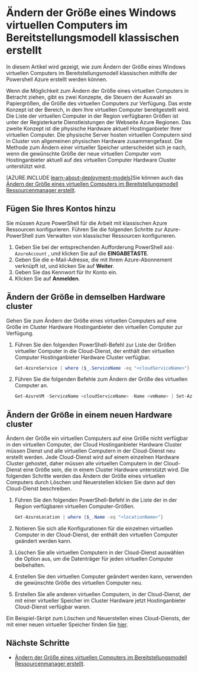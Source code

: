 <properties
    pageTitle="Ändern der Größe eines klassischen Windows virtuellen Computers | Microsoft Azure"
    description="Ändern der Größe eines Windows-Computers im Bereitstellungsmodell klassischen mithilfe der Powershell Azure erstellt."
    services="virtual-machines-windows"
    documentationCenter=""
    authors="Drewm3"
    manager="timlt"
    editor=""
    tags="azure-service-management"/>

<tags
    ms.service="virtual-machines-windows"
    ms.workload="na"
    ms.tgt_pltfrm="vm-windows"
    ms.devlang="na"
    ms.topic="article"
    ms.date="10/19/2016"
    ms.author="drewm"/>


# <a name="resize-a-windows-vm-created-in-the-classic-deployment-model"></a>Ändern der Größe eines Windows virtuellen Computers im Bereitstellungsmodell klassischen erstellt

In diesem Artikel wird gezeigt, wie zum Ändern der Größe eines Windows virtuellen Computers im Bereitstellungsmodell klassischen mithilfe der Powershell Azure erstellt werden können.

Wenn die Möglichkeit zum Ändern der Größe eines virtuellen Computers in Betracht ziehen, gibt es zwei Konzepte, die Steuern der Auswahl an Papiergrößen, die Größe des virtuellen Computers zur Verfügung. Das erste Konzept ist der Bereich, in dem Ihre virtuellen Computer bereitgestellt wird. Die Liste der virtuellen Computer in der Region verfügbaren Größen ist unter der Registerkarte Dienstleistungen der Webseite Azure Regionen. Das zweite Konzept ist die physische Hardware aktuell Hostinganbieter Ihrer virtuellen Computer. Die physische Server hosten virtuellen Computern sind in Cluster von allgemeinen physischen Hardware zusammengefasst. Die Methode zum Ändern einer virtueller Speicher unterscheidet sich je nach, wenn die gewünschte Größe der neue virtuellen Computer vom Hostinganbieter aktuell auf des virtuellen Computer Hardware Cluster unterstützt wird.

[AZURE.INCLUDE [learn-about-deployment-models](../../includes/learn-about-deployment-models-classic-include.md)]Sie können auch das [Ändern der Größe eines virtuellen Computers im Bereitstellungsmodell Ressourcenmanager erstellt](virtual-machines-windows-resize-vm.md).


## <a name="add-your-account"></a>Fügen Sie Ihres Kontos hinzu

Sie müssen Azure PowerShell für die Arbeit mit klassischen Azure Ressourcen konfigurieren. Führen Sie die folgenden Schritte zur Azure-PowerShell zum Verwalten von klassischer Ressourcen konfigurieren.

1. Geben Sie bei der entsprechenden Aufforderung PowerShell `Add-AzureAccount` , und klicken Sie auf die **EINGABETASTE**. 
2. Geben Sie die e-Mail-Adresse, die mit Ihrem Azure-Abonnement verknüpft ist, und klicken Sie auf **Weiter**. 
3. Geben Sie das Kennwort für Ihr Konto ein. 
4. Klicken Sie auf **Anmelden**. 


## <a name="resize-in-the-same-hardware-cluster"></a>Ändern der Größe in demselben Hardware cluster

Gehen Sie zum Ändern der Größe eines virtuellen Computers auf eine Größe im Cluster Hardware Hostinganbieter den virtuellen Computer zur Verfügung.

1. Führen Sie den folgenden PowerShell-Befehl zur Liste der Größen virtueller Computer in die Cloud-Dienst, der enthält den virtuellen Computer Hostinganbieter Hardware Cluster verfügbar.

    ```powershell
    Get-AzureService | where {$_.ServiceName -eq "<cloudServiceName>"}
    ```

2. Führen Sie die folgenden Befehle zum Ändern der Größe des virtuellen Computer an.

    ```powershell
    Get-AzureVM -ServiceName <cloudServiceName> -Name <vmName> | Set-AzureVMSize -InstanceSize <newVMSize> | Update-AzureVM
    ```

## <a name="resize-on-a-new-hardware-cluster"></a>Ändern der Größe in einem neuen Hardware cluster

Ändern der Größe ein virtuellen Computers auf eine Größe nicht verfügbar in den virtuellen Computer, der Cloud Hostinganbieter Hardware Cluster müssen Dienst und alle virtuellen Computern in der Cloud-Dienst neu erstellt werden. Jede Cloud-Dienst wird auf einem einzelnen Hardware Cluster gehostet, daher müssen alle virtuellen Computern in der Cloud-Dienst eine Größe sein, die in einem Cluster Hardware unterstützt wird. Die folgenden Schritte werden das Ändern der Größe eines virtuellen Computers durch Löschen und Neuerstellen klicken Sie dann auf den Cloud-Dienst beschreiben.

1. Führen Sie den folgenden PowerShell-Befehl in die Liste der in der Region verfügbaren virtuellen Computer-Größen. 

    ```powershell
    Get-AzureLocation | where {$_.Name -eq "<locationName>"}
    ```

2. Notieren Sie sich alle Konfigurationen für die einzelnen virtuellen Computer in der Cloud-Dienst, der enthält den virtuellen Computer geändert werden kann. 
3. Löschen Sie alle virtuellen Computern in der Cloud-Dienst auswählen die Option aus, um die Datenträger für jeden virtuellen Computer beibehalten.
4. Erstellen Sie den virtuellen Computer geändert werden kann, verwenden die gewünschte Größe des virtuellen Computer neu.
5. Erstellen Sie alle anderen virtuellen Computern, in der Cloud-Dienst, der mit einer virtueller Speicher im Cluster Hardware jetzt Hostinganbieter Cloud-Dienst verfügbar waren.

Ein Beispiel-Skript zum Löschen und Neuerstellen eines Cloud-Diensts, der mit einer neuen virtueller Speicher finden Sie [hier](https://github.com/Azure/azure-vm-scripts). 


## <a name="next-steps"></a>Nächste Schritte

- [Ändern der Größe eines virtuellen Computers im Bereitstellungsmodell Ressourcenmanager erstellt](virtual-machines-windows-resize-vm.md).